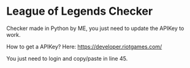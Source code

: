 # League of Legends Checker

Checker made in Python by ME, you just need to update the APIKey to work.

How to get a APIKey? Here:
https://developer.riotgames.com/

You just need to login and copy/paste in line 45.
